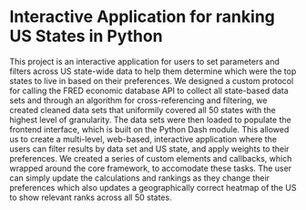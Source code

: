 # Interactive Application for ranking US States in Python

This project is an interactive application for users to set parameters and filters across US state-wide data to help them determine which were the top states to live in based on their preferences. We designed a custom protocol for calling the FRED economic database API to collect all state-based data sets and through an algorithm for cross-referencing and filtering, we created cleaned data sets that uniformily covered all 50 states with the highest level of granularity. The data sets were then loaded to populate the frontend interface, which is built on the Python Dash module. This allowed us to create a multi-level, web-based, interactive application where the users can filter results by data set and US state, and apply weights to their preferences. We created a series of custom elements and callbacks, which wrapped around the core framework, to accomodate these tasks. The user can simply update the calculations and rankings as they change their preferences which also updates a geographically correct heatmap of the US to show relevant ranks across all 50 states.